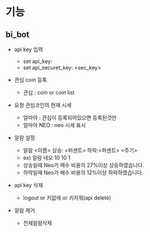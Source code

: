# 기능

## bi_bot
* api key 입력
  - set api_key: <key>
  - set api_securet_key: <sec_key>

* 관심 coin 등록
  - 관심 : coin or coin list

* 요청 관심코인의 현재 시세
  - 얼마야 : 관심이 등록되어있으면 등록된것만
  - 얼마야 NEO : neo 시세 표시

* 알람 설정
  - 알람 <이름> 상승: <퍼센트> 하락:<퍼센트> <주기>
  - ex) 알람 네오 10 10 1
  - 상승일때 Neo가 매수 비용의 27%이상 상승하였습니다.
  - 하락일때 Neo가 매수 비용의 12%이상 하락하였습니다.

* api key 삭제
  - logout or 키없애 or 키지워(api delete)

* 알람 제거
  - 전체알람삭제

